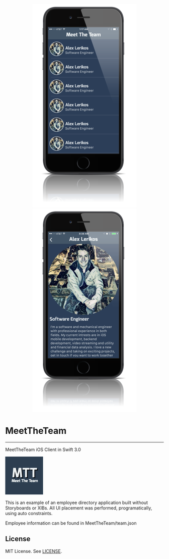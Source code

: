 <p align="center">
  <img src="https://github.com/alexlerikos/MeetTheTeam/blob/master/README_Images/Main.PNG" alt="Main Picture"/>
  <img src="https://github.com/alexlerikos/MeetTheTeam/blob/master/README_Images/profile.png" alt="Profile Picture"/>
</p>

# MeetTheTeam
------------------------------
MeetTheTeam iOS Client in Swift 3.0

![alt text](https://github.com/alexlerikos/MeetTheTeam/blob/master/README_Images/icon.png)

This is an example of an employee directory application built without Storyboards or XIBs.
All UI placement was performed, programatically, using auto constraints.

Employee information can be found in MeetTheTeam/team.json

## License

MIT License. See [LICENSE](LICENSE).
